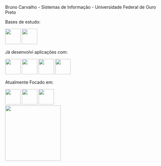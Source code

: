 Bruno Carvalho -
Sistemas de Informação -
Universidade Federal de Ouro Preto 


<!--
**BrunoCarva1ho/BrunoCarva1ho** is a ✨ _special_ ✨ repository because its `README.md` (this file) appears on your GitHub profile.

Here are some ideas to get you started:

- 🔭 I’m currently working on ...
- 🌱 I’m currently learning ...
- 👯 I’m looking to collaborate on ...
- 🤔 I’m looking for help with ...
- 💬 Ask me about ...
- 📫 How to reach me: ...
- 😄 Pronouns: ...
- ⚡ Fun fact: ...
-->


<div>
  <div>
  <head>
    <link rel="stylesheet" href="https://cdn.jsdelivr.net/gh/devicons/devicon@v2.15.1/devicon.min.css"> 
  </head>
  
  Bases de estudo:
  <div style"display: inline">
    <img width='50' height='50' src="https://cdn.jsdelivr.net/gh/devicons/devicon/icons/c/c-original.svg" />
    <img width='50' height='50' src="https://cdn.jsdelivr.net/gh/devicons/devicon/icons/java/java-original.svg" />
  </div>

  Já desenvolvi aplicações com:
  <div>
     <img width='50' height='50' src="https://cdn.jsdelivr.net/gh/devicons/devicon/icons/python/python-original.svg" />
     <img width='50' height='50' src="https://cdn.jsdelivr.net/gh/devicons/devicon/icons/flask/flask-original-wordmark.svg"
       style="background-color:white;"/>
     <img width='50' height='50' src="https://cdn.jsdelivr.net/gh/devicons/devicon/icons/html5/html5-original.svg" />
     <img width='50' height='50' src="https://cdn.jsdelivr.net/gh/devicons/devicon/icons/css3/css3-original.svg" />
  </div>
  
  Atualmente Focado em:
  <div style="display: inline">
    <img width='50' height='50' src="https://cdn.jsdelivr.net/gh/devicons/devicon/icons/linux/linux-original.svg" />
    <img width='50' height='50' src="https://cdn.jsdelivr.net/gh/devicons/devicon/icons/dart/dart-original.svg" />
    <img width='50' height='50' src="https://cdn.jsdelivr.net/gh/devicons/devicon/icons/flutter/flutter-original.svg" />
  </div>
  </div>
</div>

<div>
<a href="https://github.com/BrunoCarva1ho">
<img loading="lazy" height="180em" src="https://github-readme-stats.vercel.app/api/top-langs/?username=BrunoCarva1ho&layout=compact&langs_count=7&theme=dracula"/>
</div>


